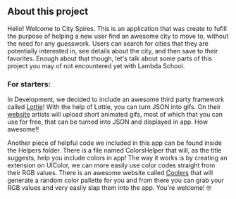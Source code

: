 ## About this project

Hello! Welcome to City Spires. This is an application that was create to fufill the purpose of helping a new user find an awesome city to move to, without the need for any guesswork. Users can search for cities that they are potentially interested in, see details about the city, and then save to their favorites. Enough about that though, let's talk about some parts of this project you may of not encountered yet with Lambda School.

### For starters:
In Development, we decided to include an awesome third party framework called [Lottie](https://github.com/airbnb/lottie-ios)!
With the help of Lottie, you can turn JSON into gifs. On their [website](https://lottiefiles.com/) artists will upload short animated gifs, most of which that you can use for free, that can be turned into JSON and displayed in app. How awesome!!

Another piece of helpful code we included in this app can be found inside the Helpers folder. There is a file named ColorsHelper that will, as the title suggests, help you include colors in app! The way it works is by creating an extension on UIColor, we can more easily use color codes straight from their RGB values. There is an awesome website called [Coolers](https://coolors.co/) that will generate a random color pallette for you and from there you can grab your RGB values and very easliy slap them into the app. You're welcome! 🤓